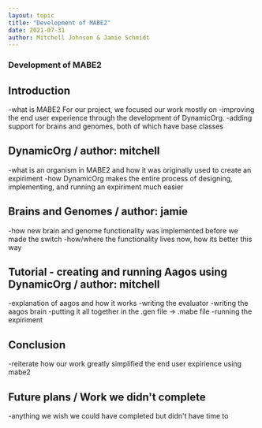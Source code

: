 ```yaml
---
layout: topic
title: "Development of MABE2"
date: 2021-07-31
author: Mitchell Johnson & Jamie Schmidt
---
```


### Development of MABE2

## Introduction
-what is MABE2
For our project, we focused our work mostly on 
-improving the end user experience through the development of DynamicOrg.
-adding support for brains and genomes, both of which have base classes

## DynamicOrg / author: mitchell
-what is an organism in MABE2 and how it was originally used to create an expiriment
-how DynamicOrg makes the entire process of designing, implementing, and running an expiriment much easier

## Brains and Genomes / author: jamie
-how new brain and genome functionality was implemented before we made the switch
-how/where the functionality lives now, how its better this way

## Tutorial - creating and running Aagos using DynamicOrg / author: mitchell
-explanation of aagos and how it works
-writing the evaluator
-writing the aagos brain
-putting it all together in the .gen file -> .mabe file
-running the expiriment

## Conclusion
-reiterate how our work greatly simplified the end user expirience using mabe2

## Future plans / Work we didn't complete
-anything we wish we could have completed but didn't have time to